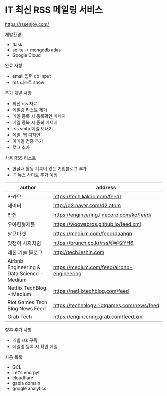 # IT 최신 RSS 메일링 서비스 

https://rssenjoy.com/

개발환경
- flask
- sqlite -> mongodb atlas
- Google Cloud

완료 사항
- email 입력 db input 
- rss 리스트 show

추가 개발 사항
- 최신 rss 자료
- 메일링 리스트 제거
- 메일 등록 시 등록확인 메세지 
- 메일 중복 시 중복 메세지
- rss smtp 메일 보내기
- 메일, 웹 디자인
- 이메일 검증 추가
- 로그 추가

사용 RSS 리스트
- 한달내 활동 기록이 있는 기업블로그 추가
- IT 뉴스 사이트 추가 예정

| author | address|
|-------|-------|
|카카오|https://tech.kakao.com/feed/|
|네이버|http://d2.naver.com/d2.atom|
|라인|https://engineering.linecorp.com/ko/feed/|
|우아한형제들|https://woowabros.github.io/feed.xml|
|당근마켓|https://medium.com/feed/daangn|
|멋쟁이 사자처럼|https://brunch.co.kr/rss/@@2YH6|
|레진 기술 블로그|http://tech.lezhin.com|
|Airbnb Engineering & Data Science - Medium|https://medium.com/feed/airbnb-engineering|
|Netflix TechBlog - Medium|https://netflixtechblog.com/feed|
|Riot Games Tech Blog News Feed|https://technology.riotgames.com/news/feed|
|Grab Tech|https://engineering.grab.com/feed.xml|

향후 추가 사항
- 개별 rss 구독
- 메일링 등록 시 확인 메일

사용 목록
- GCL
- Let's encrpyt
- cloudflare
- gabia domain
- google analytics
